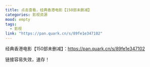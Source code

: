 ```yaml
---
title: 点击查看，经典香港电影【150部未删减】
categories: 影视资源
mood: empty
tags:
  - 影视
link: "https://pan.quark.cn/s/89fe1e347102"
---
```





经典香港电影【150部未删减】：https://pan.quark.cn/s/89fe1e347102




链接容易失效，速存！





